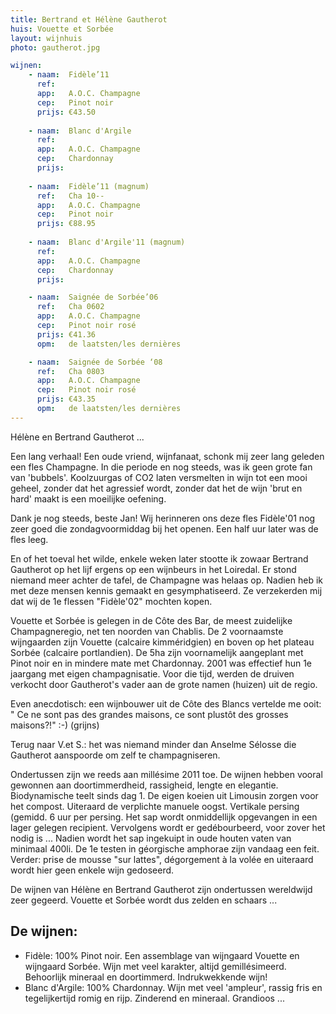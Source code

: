 ```yaml
---
title: Bertrand et Hélène Gautherot
huis: Vouette et Sorbée
layout: wijnhuis
photo: gautherot.jpg

wijnen:
    - naam:  Fidèle’11 
      ref:   
      app:   A.O.C. Champagne
      cep:   Pinot noir 
      prijs: €43.50
    
    - naam:  Blanc d'Argile 
      ref:   
      app:   A.O.C. Champagne
      cep:   Chardonnay
      prijs: 
    
    - naam:  Fidèle’11 (magnum)
      ref:   Cha 10-- 
      app:   A.O.C. Champagne
      cep:   Pinot noir
      prijs: €88.95
      
    - naam:  Blanc d'Argile'11 (magnum) 
      ref:   
      app:   A.O.C. Champagne
      cep:   Chardonnay 
      prijs: 

    - naam:  Saignée de Sorbée’06
      ref:   Cha 0602 
      app:   A.O.C. Champagne 
      cep:   Pinot noir rosé 
      prijs: €41.36
      opm:   de laatsten/les dernières

    - naam:  Saignée de Sorbée ‘08
      ref:   Cha 0803 
      app:   A.O.C. Champagne
      cep:   Pinot noir rosé 
      prijs: €43.35
      opm:   de laatsten/les dernières
---
```

Hélène en Bertrand Gautherot ...

Een lang verhaal! Een oude vriend, wijnfanaat, schonk mij zeer lang geleden een fles Champagne. In die periode en nog steeds, was ik geen grote fan van 'bubbels'.
Koolzuurgas of CO2 laten versmelten in wijn tot een mooi geheel, zonder dat het agressief wordt, zonder dat het de wijn 'brut en hard' maakt is een moeilijke oefening.

Dank je nog steeds, beste Jan! Wij herinneren ons deze fles Fidèle'01 nog zeer goed die zondagvoormiddag bij het openen. Een half uur later was de fles leeg.

En of het toeval het wilde, enkele weken later stootte ik zowaar Bertrand Gautherot op het lijf ergens op een wijnbeurs in het Loiredal. Er stond niemand meer achter de tafel, de Champagne was helaas op.
Nadien heb ik met deze mensen kennis gemaakt en gesymphatiseerd. Ze verzekerden mij dat wij de 1e flessen "Fidèle'02" mochten kopen. 

Vouette et Sorbée is gelegen in de Côte des Bar, de meest zuidelijke Champagneregio, net ten noorden van Chablis. De 2 voornaamste wijngaarden zijn Vouette (calcaire kimméridgien) en boven op het plateau
Sorbée (calcaire portlandien). De 5ha zijn voornamelijk aangeplant met Pinot noir en in mindere mate met Chardonnay. 2001 was effectief hun 1e jaargang met eigen champagnisatie. 
Voor die tijd, werden de druiven verkocht door Gautherot's vader aan de grote namen (huizen) uit de regio. 

Even anecdotisch: een wijnbouwer uit de Côte des Blancs vertelde me ooit: " Ce ne sont pas des grandes maisons,
ce sont plustôt des grosses maisons?!" :-) (grijns)

Terug naar V.et S.: het was niemand minder dan Anselme Sélosse die Gautherot aanspoorde om zelf te champagniseren.

Ondertussen zijn we reeds aan millésime 2011 toe. De wijnen hebben vooral gewonnen aan doortimmerdheid, rassigheid, lengte en elegantie.
Biodynamische teelt sinds dag 1. De eigen koeien uit Limousin zorgen voor het compost. Uiteraard de verplichte manuele oogst. Vertikale persing (gemidd. 6 uur per persing.
Het sap wordt onmiddellijk opgevangen in een lager gelegen recipient. Vervolgens wordt er gedébourbeerd, voor zover het nodig is ...
Nadien wordt het sap ingekuipt in oude houten vaten van minimaal 400li. De 1e testen in géorgische amphorae zijn vandaag een feit.
Verder: prise de mousse "sur lattes", dégorgement à la volée en uiteraard wordt hier geen enkele wijn gedoseerd.

De wijnen van Hélène en Bertrand Gautherot zijn ondertussen wereldwijd zeer gegeerd. Vouette et Sorbée wordt dus zelden en schaars ... 

De wijnen:
----------
* Fidèle: 100% Pinot noir. Een assemblage van wijngaard Vouette en wijngaard Sorbée. Wijn met veel karakter, altijd gemillésimeerd. Behoorlijk mineraal en doortimmerd. Indrukwekkende wijn!
* Blanc d'Argile: 100% Chardonnay. Wijn met veel 'ampleur', rassig fris en tegelijkertijd romig en rijp. Zinderend en mineraal. Grandioos ...

